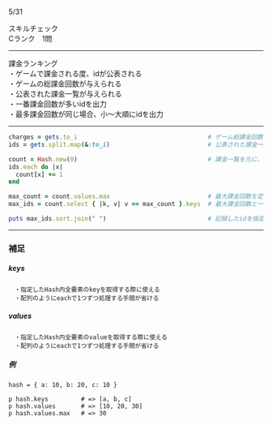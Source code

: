 5/31
  
スキルチェック  
Cランク　1問  
  
-------------------------------------------
課金ランキング  
・ゲームで課金される度、idが公表される  
・ゲームの総課金回数が与えられる  
・公表された課金一覧が与えられる  
・一番課金回数が多いidを出力  
・最多課金回数が同じ場合、小〜大順にidを出力  
  
-------------------------------------------
  
```ruby
charges = gets.to_i                                    # ゲーム総課金回数を取得
ids = gets.split.map(&:to_i)                           # 公表された課金一覧を取得

count = Hash.new(0)                                    # 課金一覧を元に、id別で課金回数を集計しHash化
ids.each do |x|
  count[x] += 1
end

max_count = count.values.max                           # 最大課金回数を定義
max_ids = count.select { |k, v| v == max_count }.keys  # 最大課金回数と一致したidを記録

puts max_ids.sort.join(" ")                            # 記録したidを指定された形式で小〜大順に出力
```

***
 
### 補足  

##### keys  

```
　・指定したHash内全要素のkeyを取得する際に使える
　・配列のようにeachで1つずつ処理する手間が省ける
```

##### values  

```
　・指定したHash内全要素のvalueを取得する際に使える
　・配列のようにeachで1つずつ処理する手間が省ける
```

##### 例  
```
hash = { a: 10, b: 20, c: 10 }

p hash.keys         # => [a, b, c]
p hash.values       # => [10, 20, 30]
p hash.values.max   # => 30
```


```
